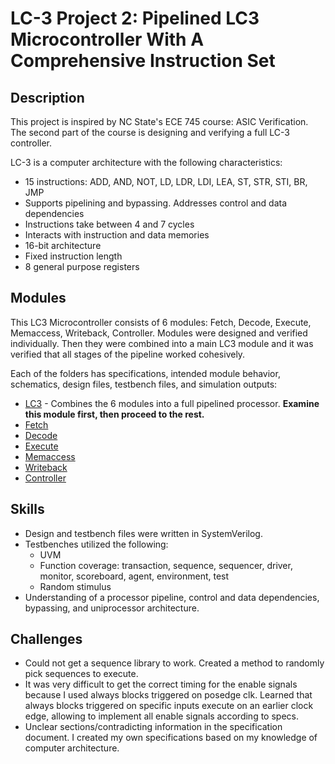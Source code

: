 # LC-3 Project 2: Pipelined LC3 Microcontroller With A Comprehensive Instruction Set

## Description
This project is inspired by NC State's ECE 745 course: ASIC Verification. The second part of the course is designing and verifying a full LC-3 controller.

LC-3 is a computer architecture with the following characteristics:
- 15 instructions: ADD, AND, NOT, LD, LDR, LDI, LEA, ST, STR, STI, BR, JMP
- Supports pipelining and bypassing. Addresses control and data dependencies
- Instructions take between 4 and 7 cycles
- Interacts with instruction and data memories
- 16-bit architecture
- Fixed instruction length
- 8 general purpose registers

## Modules
This LC3 Microcontroller consists of 6 modules: Fetch, Decode, Execute, Memaccess, Writeback, Controller. Modules were designed and verified individually. Then they were combined into a main LC3 module and it was verified that all stages of the pipeline worked cohesively. 

Each of the folders has specifications, intended module behavior, schematics, design files, testbench files, and simulation outputs:
- [LC3](LC3) - Combines the 6 modules into a full pipelined processor. **Examine this module first, then proceed to the rest.**
- [Fetch](fetch)
- [Decode](decode)
- [Execute](execute)
- [Memaccess](memaccess)
- [Writeback](writeback)
- [Controller](controller)
  
## Skills
- Design and testbench files were written in SystemVerilog.
- Testbenches utilized the following:
  - UVM
  - Function coverage: transaction, sequence, sequencer, driver, monitor, scoreboard, agent, environment, test
  - Random stimulus
- Understanding of a processor pipeline, control and data dependencies, bypassing, and uniprocessor architecture.
  
## Challenges
- Could not get a sequence library to work. Created a method to randomly pick sequences to execute.
- It was very difficult to get the correct timing for the enable signals because I used always blocks triggered on posedge clk. Learned that always blocks triggered on specific inputs execute on an earlier clock edge, allowing to implement all enable signals according to specs.
- Unclear sections/contradicting information in the specification document. I created my own specifications based on my knowledge of computer architecture.
